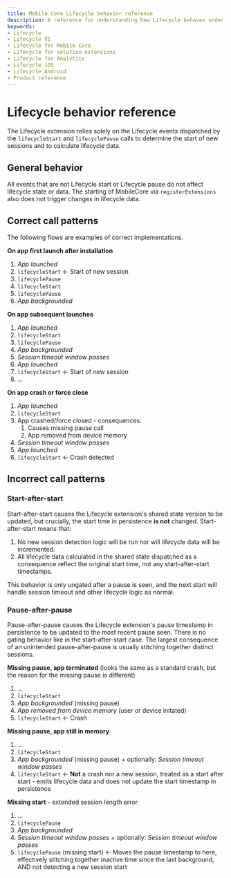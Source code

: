 ```yaml
---
title: Mobile Core Lifecycle behavior reference
description: A reference for understanding how Lifecycle behaves under different scenarios.
keywords:
- Lifecycle
- Lifecycle V1
- Lifecycle for Mobile Core
- Lifecycle for solution extensions
- Lifecycle for Analytics
- Lifecycle iOS
- Lifecycle Android
- Product reference
---
```


# Lifecycle behavior reference

The Lifecycle extension relies solely on the Lifecycle events dispatched by the `lifecycleStart` and `lifecyclePause` calls to determine the start of new sessions and to calculate lifecycle data.

## General behavior

All events that are not Lifecycle start or Lifecycle pause do not affect lifecycle state or data. The starting of MobileCore via `registerExtensions` also does not trigger changes in lifecycle data.

## Correct call patterns

The following flows are examples of correct implementations.

**On app first launch after installation**

1. *App launched*
2. `lifecycleStart` <- Start of new session
3. `lifecyclePause`
4. `lifecycleStart`
5. `lifecyclePause`
6. *App backgrounded*

**On app subsequent launches**

1. *App launched*
2. `lifecycleStart`
3. `lifecyclePause`
4. *App backgrounded*
5. *Session timeout window passes*
6. *App launched*
7. `lifecycleStart` <- Start of new session
8. ...

**On app crash or force close**

1. *App launched*
2. `lifecycleStart`
3. App crashed/force closed - consequences:
   1. Causes missing pause call
   2. App removed from device memory
4. *Session timeout window passes*
5. *App launched*
6. `lifecycleStart` <- Crash detected

## Incorrect call patterns

### Start-after-start

Start-after-start causes the Lifecycle extension's shared state version to be updated, but crucially, the start time in persistence **is not** changed. Start-after-start means that:

1. No new session detection logic will be run nor will lifecycle data will be incremented.
2. All lifecycle data calculated in the shared state dispatched as a consequence reflect the original start time, not any start-after-start timestamps.

This behavior is only ungated after a pause is seen, and the next start will handle session timeout and other lifecycle logic as normal.

### Pause-after-pause

Pause-after-pause causes the Lifecycle extension's pause timestamp in persistence to be updated to the most recent pause seen. There is no gating behavior like in the start-after-start case. The largest consequence of an unintended pause-after-pause is usually stitching together distinct sessions.

**Missing pause, app terminated** (looks the same as a standard crash, but the reason for the missing pause is different)

1. ...
2. `lifecycleStart`
3. *App backgrounded* (missing pause)
4. *App removed from device memory* (user or device initated)
5. `lifecycleStart` <- Crash

**Missing pause, app still in memory**

1. ...
2. `lifecycleStart`
3. *App backgrounded* (missing pause) + optionally: *Session timeout window passes*
4. `lifecycleStart` <- **Not** a crash nor a new session, treated as a start after start - emits lifecycle data and does not update the start timestamp in persistence

**Missing start** - extended session length error

1. ...
2. `lifecyclePause`
3. *App backgrounded*
4. *Session timeout window passes* + optionally: *Session timeout window passes*
5. `lifecyclePause` (missing start) <- Moves the pause timestamp to here, effectively stitching together inactive time since the last background, AND not detecting a new session start
